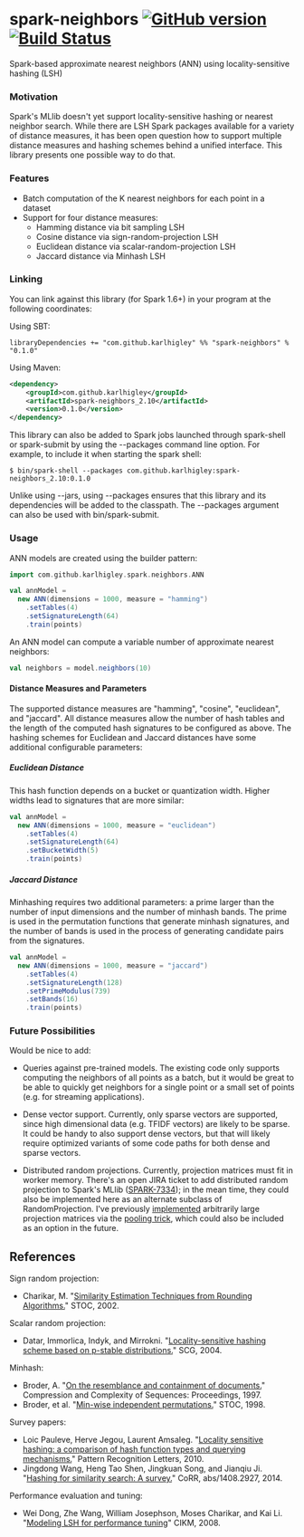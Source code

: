 # spark-neighbors [![GitHub version](https://badge.fury.io/gh/karlhigley%2Fspark-neighbors.svg)](https://badge.fury.io/gh/karlhigley%2Fspark-neighbors) [![Build Status](https://travis-ci.org/karlhigley/spark-neighbors.svg?branch=master)](https://travis-ci.org/karlhigley/spark-neighbors)

Spark-based approximate nearest neighbors (ANN) using locality-sensitive hashing (LSH)

### Motivation

Spark's MLlib doesn't yet support locality-sensitive hashing or nearest neighbor search. While there are LSH Spark packages available for a variety of distance measures, it has been open question how to support multiple distance measures and hashing schemes behind a unified interface. This library presents one possible way to do that.

### Features

- Batch computation of the K nearest neighbors for each point in a dataset
- Support for four distance measures:
    - Hamming distance via bit sampling LSH
    - Cosine distance via sign-random-projection LSH
    - Euclidean distance via scalar-random-projection LSH
    - Jaccard distance via Minhash LSH

### Linking

You can link against this library (for Spark 1.6+) in your program at the following coordinates:

Using SBT:

```
libraryDependencies += "com.github.karlhigley" %% "spark-neighbors" % "0.1.0"
```

Using Maven:

```xml
<dependency>
    <groupId>com.github.karlhigley</groupId>
    <artifactId>spark-neighbors_2.10</artifactId>
    <version>0.1.0</version>
</dependency>
```

This library can also be added to Spark jobs launched through spark-shell or spark-submit by using the --packages command line option. For example, to include it when starting the spark shell:

```
$ bin/spark-shell --packages com.github.karlhigley:spark-neighbors_2.10:0.1.0
```

Unlike using --jars, using --packages ensures that this library and its dependencies will be added to the classpath. The --packages argument can also be used with bin/spark-submit.

### Usage

ANN models are created using the builder pattern:

```scala
import com.github.karlhigley.spark.neighbors.ANN

val annModel =
  new ANN(dimensions = 1000, measure = "hamming")
    .setTables(4)
    .setSignatureLength(64)
    .train(points)
```

An ANN model can compute a variable number of approximate nearest neighbors:

```scala
val neighbors = model.neighbors(10)
```

#### Distance Measures and Parameters

The supported distance measures are "hamming", "cosine", "euclidean", and "jaccard". All distance measures allow the number of hash tables and the length of the computed hash signatures to be configured as above. The hashing schemes for Euclidean and Jaccard distances have some additional configurable parameters:

##### Euclidean Distance

This hash function depends on a bucket or quantization width. Higher widths lead to signatures that are more similar:

```scala
val annModel =
  new ANN(dimensions = 1000, measure = "euclidean")
    .setTables(4)
    .setSignatureLength(64)
    .setBucketWidth(5)
    .train(points)
```

##### Jaccard Distance

Minhashing requires two additional parameters: a prime larger than the number of input dimensions and the number of minhash bands. The prime is used in the permutation functions that generate minhash signatures, and the number of bands is used in the process of generating candidate pairs from the signatures.

```scala
val annModel =
  new ANN(dimensions = 1000, measure = "jaccard")
    .setTables(4)
    .setSignatureLength(128)
    .setPrimeModulus(739)
    .setBands(16)
    .train(points)
```

### Future Possibilities

Would be nice to add:

- Queries against pre-trained models. The existing code only supports computing the neighbors of all points as a batch, but it would be great to be able to quickly get neighbors for a single point or a small set of points (e.g. for streaming applications).

- Dense vector support. Currently, only sparse vectors are supported, since high dimensional data (e.g. TFIDF vectors) are likely to be sparse. It could be handy to also support dense vectors, but that will likely require optimized variants of some code paths for both dense and sparse vectors.

- Distributed random projections. Currently, projection matrices must fit in worker memory. There's an open JIRA ticket to add distributed random projection to Spark's MLlib ([SPARK-7334](https://issues.apache.org/jira/browse/SPARK-7334)); in the mean time, they could also be implemented here as an alternate subclass of RandomProjection. I've previously [implemented](https://github.com/karlhigley/lexrank-summarizer/blob/master/src/main/scala/io/github/karlhigley/lexrank/SignRandomProjectionLSH.scala) arbitrarily large projection matrices via the [pooling trick](http://personal.denison.edu/~lalla/papers/online-lsh.pdf), which could also be included as an option in the future.

## References

Sign random projection:
- Charikar, M. "[Similarity Estimation Techniques from Rounding Algorithms.](http://www.cs.princeton.edu/courses/archive/spr04/cos598B/bib/CharikarEstim.pdf)" STOC, 2002.

Scalar random projection:
- Datar, Immorlica, Indyk, and Mirrokni. "[Locality-sensitive hashing scheme based on p-stable distributions.](http://www.cs.princeton.edu/courses/archive/spr05/cos598E/bib/p253-datar.pdf)" SCG, 2004.

Minhash:
- Broder, A. "[On the resemblance and containment of documents.](http://www.cs.princeton.edu/courses/archive/spr05/cos598E/bib/broder97resemblance.pdf)" Compression and Complexity of Sequences: Proceedings, 1997.
- Broder, et al. "[Min-wise independent permutations.](http://www.cs.princeton.edu/courses/archive/spring04/cos598B/bib/BroderCFM-minwise.pdf)" STOC, 1998.

Survey papers:
- Loic Pauleve, Herve Jegou, Laurent Amsaleg. "[Locality sensitive hashing: a comparison of hash function types and querying mechanisms.](https://hal.inria.fr/file/index/docid/567191/filename/paper.pdf)" Pattern Recognition Letters, 2010.
- Jingdong Wang, Heng Tao Shen, Jingkuan Song, and Jianqiu Ji. "[Hashing for similarity search: A survey.](http://arxiv.org/pdf/1408.2927.pdf)" CoRR, abs/1408.2927, 2014.

Performance evaluation and tuning:
- Wei Dong, Zhe Wang, William Josephson, Moses Charikar, and Kai Li. "[Modeling LSH for performance tuning](http://www.cs.princeton.edu/cass/papers/cikm08.pdf)" CIKM, 2008.
